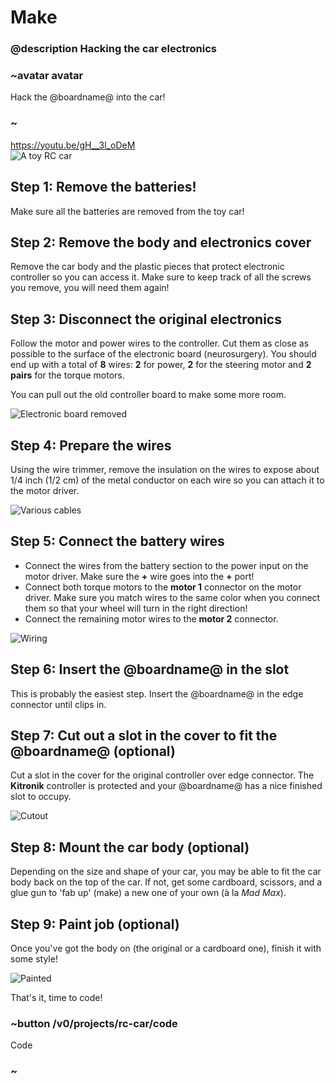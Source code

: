 # Make

### @description Hacking the car electronics

### ~avatar avatar

Hack the @boardname@ into the car!

### ~

https://youtu.be/gH__3l_oDeM
<br/>
![A toy RC car](/static/mb/projects/rc-car/rccar.jpg)

## Step 1: Remove the batteries!

Make sure all the batteries are removed from the toy car!

## Step 2: Remove the body and electronics cover

Remove the car body and the plastic pieces that protect electronic controller so you can access it. Make sure to keep track of all the screws you remove, you will need them again!

## Step 3: Disconnect the original electronics

Follow the motor and power wires to the controller. Cut them as close as possible to the surface of the electronic board (neurosurgery). You should end up with a total of **8** wires:
**2** for power, **2** for the steering motor and **2 pairs** for the torque motors.

You can pull out the old controller board to make some more room.

![Electronic board removed](/static/mb/projects/rc-car/elecremoved.jpg)

## Step 4: Prepare the wires

Using the wire trimmer, remove the insulation on the wires to expose about 1/4 inch (1/2 cm) of the metal conductor on each wire so you can attach it to the motor driver.

![Various cables](/static/mb/projects/rc-car/cables.jpg)

## Step 5: Connect the battery wires

* Connect the wires from the battery section to the power input on the motor driver. 
Make sure the **+** wire goes into the **+** port!
* Connect both torque motors to the **motor 1** connector on the motor driver. 
Make sure you match wires to the same color when you connect them so that your wheel will turn in the right direction!
* Connect the remaining motor wires to the **motor 2** connector.

![Wiring](/static/mb/projects/rc-car/wiring.jpg)

## Step 6: Insert the @boardname@ in the slot

This is probably the easiest step. Insert the @boardname@ in the edge connector until clips in.

## Step 7: Cut out a slot in the cover to fit the @boardname@ (optional)

Cut a slot in the cover for the original controller over edge connector. The **Kitronik** controller is protected and your @boardname@ has a nice finished slot to occupy.

![Cutout](/static/mb/projects/rc-car/cutout.jpg)

## Step 8: Mount the car body (optional)

Depending on the size and shape of your car, you may be able to fit the car body back on the top of the car. If not, get some cardboard, scissors, and a glue gun to 'fab up' (make) a new one of your own (à la _Mad Max_).

## Step 9: Paint job (optional)

Once you've got the body on (the original or a cardboard one), finish it with some style!

![Painted](/static/mb/projects/rc-car/painted.jpg)

That's it, time to code!

### ~button /v0/projects/rc-car/code

Code

### ~